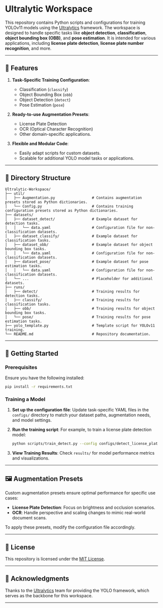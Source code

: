 # Ultralytic Workspace

This repository contains Python scripts and configurations for training YOLOv11 models using the [Ultralytics](https://docs.ultralytics.com/) framework.
The workspace is designed to handle specific tasks like **object detection**, **classification**, **object bounding box (OBB)**, and **pose estimation**.
It is intended for various applications, including **license plate detection**, **license plate number recognition**, and more.

---

## 🔧 Features

1. **Task-Specific Training Configuration**:
    - Classification (`classify`)
    - Object Bounding Box (`obb`)
    - Object Detection (`detect`)
    - Pose Estimation (`pose`)

2. **Ready-to-use Augmentation Presets**:
    - License Plate Detection
    - OCR (Optical Character Recognition)
    - Other domain-specific applications.

3. **Flexible and Modular Code**:
    - Easily adapt scripts for custom datasets.
    - Scalable for additional YOLO model tasks or applications.

---

## 📂 Directory Structure

```plaintext
Ultralytic-Workspace/
├── util/
│   ├── Augmentation.py                 # Contains augmentation presets stored as Python dictionaries.
│   └── Config.py                       # Contains training configuration presets stored as Python dictionaries.
├── datasets/
│   ├── dataset_detect/                 # Example dataset for detection tasks.
│   │   └── data.yaml                   # Configuration file for non-classification datasets.
│   ├── dataset_classify/               # Example dataset for classification tasks.
│   ├── dataset_obb/                    # Example dataset for object bounding box tasks.
│   │   └── data.yaml                   # Configuration file for non-classification datasets.
│   ├── dataset_pose/                   # Example dataset for pose estimation tasks.
│   │   └── data.yaml                   # Configuration file for non-classification datasets.
│   └── ...                             # Placeholder for additional datasets.
├── runs/
│   ├── detect/                         # Training results for detection tasks.
│   ├── classify/                       # Training results for classification tasks.
│   ├── obb/                            # Training results for object bounding box tasks.
│   └── pose/                           # Training results for pose estimation tasks.
├── yolo_template.py                    # Template script for YOLOv11 training.
└── README.md                           # Repository documentation.
```

---

## 🚀 Getting Started

### Prerequisites

Ensure you have the following installed:
  ```bash
  pip install -r requirements.txt
  ```

### Training a Model

1. **Set up the configuration file**:
   Update task-specific YAML files in the `configs/` directory to match your dataset paths, augmentation needs, and model settings.

2. **Run the training script**:
   For example, to train a license plate detection model:
   ```bash
   python scripts/train_detect.py --config configs/detect_license_plate.yaml
   ```

3. **View Training Results**:
   Check `results/` for model performance metrics and visualizations.

---

## 🖼️ Augmentation Presets

Custom augmentation presets ensure optimal performance for specific use cases:
- **License Plate Detection**: Focus on brightness and occlusion scenarios.
- **OCR**: Handle perspective and scaling changes to mimic real-world document scans.

To apply these presets, modify the configuration file accordingly.

---

## 📄 License

This repository is licensed under the [MIT License](LICENSE).

---

## 🤝 Acknowledgments

Thanks to the [Ultralytics](https://ultralytics.com/) team for providing the YOLO framework, which serves as the backbone for this workspace.

---